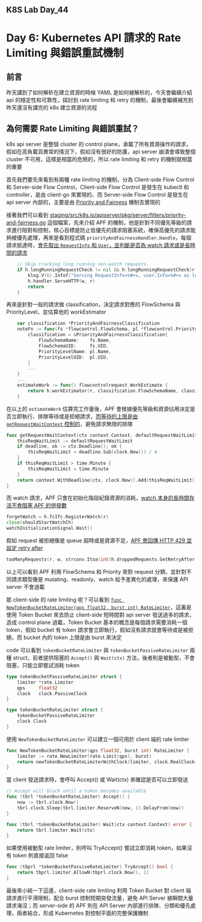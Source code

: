 ## K8S Lab Day_44

# Day 6: Kubernetes API 請求的 Rate Limiting 與錯誤重試機制

## 前言

昨天講到了如何解析在建立資源的時候 YAML 是如何被解析的，今天會繼續介紹 api 的穩定性和可靠性，探討到 rate limiting 和 retry 的機制，最後會繼續補充到昨天還沒有講完的 k8s 建立資源的流程

## 為何需要 Rate Limiting 與錯誤重試？

k8s api server 是整個 cluster 的 control plane，承載了所有資源操作的請求，假如在高負載貨異常的情況下，假如沒有很好的防護，api server 崩潰會導致整個 cluster 不可用，這樣是相當的危險的，所以 rate limiting 和 retry 的機制就相當的重要

首先我們要先來看到有兩種 rate limiting 的機制，分為 Client-side Flow Control 和 Server-side Flow Control，Client-side Flow Control 是發生在 kubectl 和 controller，是由 client-go 來實現的、而 Server-side Flow Control 是發生在 api server 內部的，主要是由 [Priority and Fairness](https://kubernetes.io/docs/concepts/cluster-administration/flow-control/) 機制去實現的

接著我們可以看到 [staging/src/k8s.io/apiserver/pkg/server/filters/priority-and-fairness.go](https://github.com/kubernetes/kubernetes/blob/master/staging/src/k8s.io/apiserver/pkg/server/filters/priority-and-fairness.go) 這個檔案，先來介紹 APF 的機制，他是針對不同優先等級的請求進行陪對和控制，核心目標是防止低優先的請求阻塞系統，確保高優先的請求能夠被優先處理，再來是看到程式碼 `priorityAndFairnessHandler.Handle`，每個請求抵達時，[會先取出 `RequestInfo` 和 `User`，並判斷是否為 watch 請求或是長時間的請求](https://github.com/kubernetes/kubernetes/blob/master/staging/src/k8s.io/apiserver/pkg/server/filters/priority-and-fairness.go#L103C1-L108C3)

```go
	// Skip tracking long running non-watch requests.
	if h.longRunningRequestCheck != nil && h.longRunningRequestCheck(r, requestInfo) && !isWatchRequest {
		klog.V(6).Infof("Serving RequestInfo=%#+v, user.Info=%#+v as longrunning\n", requestInfo, user)
		h.handler.ServeHTTP(w, r)
		return
	}
```

再來是針對一般的請求做 classification，決定請求對應的 FlowSchema 與 PriorityLevel，並估算他的 workEstimator

```go
	var classification *PriorityAndFairnessClassification
	noteFn := func(fs *flowcontrol.FlowSchema, pl *flowcontrol.PriorityLevelConfiguration, flowDistinguisher string) {
		classification = &PriorityAndFairnessClassification{
			FlowSchemaName:    fs.Name,
			FlowSchemaUID:     fs.UID,
			PriorityLevelName: pl.Name,
			PriorityLevelUID:  pl.UID,
		}
        ...
	}
    ...
    estimateWork := func() flowcontrolrequest.WorkEstimate {
        return h.workEstimator(r, classification.FlowSchemaName, classification.PriorityLevelName)
    }
```

在以上的 `estimateWork` 估算完工作量後，APF 會根據優先等級和資源佔用決定是否立即執行、排隊等待或是拒絕請求，[而等待的上限是由 `getRequestWaitContext` 控制的](https://github.com/kubernetes/kubernetes/blob/master/staging/src/k8s.io/apiserver/pkg/server/filters/priority-and-fairness.go#L396)，避免請求無限的排隊

```go
func getRequestWaitContext(ctx context.Context, defaultRequestWaitLimit time.Duration, clock utilsclock.PassiveClock) (context.Context, context.CancelFunc) {
    thisReqWaitLimit := defaultRequestWaitLimit
    if deadline, ok := ctx.Deadline(); ok {
        thisReqWaitLimit = deadline.Sub(clock.Now()) / 4
    }
    if thisReqWaitLimit > time.Minute {
        thisReqWaitLimit = time.Minute
    }
    return context.WithDeadline(ctx, clock.Now().Add(thisReqWaitLimit))
}
```

而 watch 請求，APF 只會在初始化階段紀錄資源的消耗，[watch 本身的長時間存活不會阻塞 APF 的併發數](https://github.com/kubernetes/kubernetes/blob/master/staging/src/k8s.io/apiserver/pkg/server/filters/priority-and-fairness.go#L211)

```go
forgetWatch = h.fcIfc.RegisterWatch(r)
close(shouldStartWatchCh)
watchInitializationSignal.Wait()
```

假如 request 被拒絕像是 queue 超時或是資源不足，[APF 會回傳 HTTP 429 並設定 retry after](https://github.com/kubernetes/kubernetes/blob/master/staging/src/k8s.io/apiserver/pkg/server/filters/priority-and-fairness.go#L317)

```go
tooManyRequests(r, w, strconv.Itoa(int(h.droppedRequests.GetRetryAfter(classification.PriorityLevelName))))
```

以上可以看到 APF 利用 FlowSchema 和 Priority 來對 request 分類，並針對不同請求類型像是 mutating、readonly、watch 給予差異化的處理，來保護 API server 不會過載

那 client-side 的 rate limiting 呢？可以看到 [`func NewTokenBucketRateLimiter(qps float32, burst int) RateLimiter`](https://github.com/kubernetes/kubernetes/blob/master/staging/src/k8s.io/client-go/util/flowcontrol/throttle.go#L63C1-L63C67)，這裏是使用 Token Bucket 來去防止 client-side 短時間對 api server 發送過多的請求，造成 control plane 過載，Token Bucket 基本的概念是每個請求需要消耗一個 token，假如 bucket 有 token 請求會立即執行，假如沒有請求就會等待或是被拒絕，而 bucket 內的 token 上限是由 burst 來決定

code 可以看到 `tokenBucketRateLimiter` 與 `tokenBucketPassiveRateLimiter` 兩種 struct，前者提供阻塞的 `Accept()` 與 `Wait(ctx)` 方法，後者則是被動型，不會阻塞，只能立即嘗試消耗 token

```go
type tokenBucketPassiveRateLimiter struct {
    limiter *rate.Limiter
    qps     float32
    clock   clock.PassiveClock
}

type tokenBucketRateLimiter struct {
    tokenBucketPassiveRateLimiter
    clock Clock
}
```

使用 `NewTokenBucketRateLimiter` 可以建立一個可用於 client 端的 rate limiter

```go
func NewTokenBucketRateLimiter(qps float32, burst int) RateLimiter {
    limiter := rate.NewLimiter(rate.Limit(qps), burst)
    return newTokenBucketRateLimiterWithClock(limiter, clock.RealClock{}, qps)
}
```

當 client 發送請求時，會呼叫 Accept() 或 Wait(ctx) 來確認是否可以立即發送

```go
// Accept will block until a token becomes available
func (tbrl *tokenBucketRateLimiter) Accept() {
    now := tbrl.clock.Now()
    tbrl.clock.Sleep(tbrl.limiter.ReserveN(now, 1).DelayFrom(now))
}

func (tbrl *tokenBucketRateLimiter) Wait(ctx context.Context) error {
    return tbrl.limiter.Wait(ctx)
}
```

如果使用被動型 rate limiter，則呼叫 TryAccept() 嘗試立即消耗 token，如果沒有 token 則直接返回 false

```go
func (tbprl *tokenBucketPassiveRateLimiter) TryAccept() bool {
    return tbprl.limiter.AllowN(tbprl.clock.Now(), 1)
}
```

最後來小結一下這邊，client-side rate limiting 利用 Token Bucket 對 client 端請求進行平滑限制，配合 burst 控制短期突發流量，避免 API Server 被瞬間大量請求淹沒；而 server-side 的 APF 則在 API Server 內部進行排隊、分類和優先處理，兩者結合，形成 Kubernetes 對控制平面的完整保護機制
